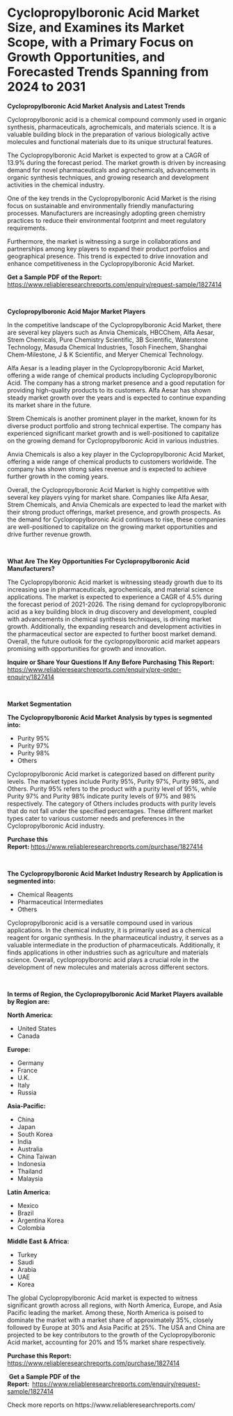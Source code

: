 <p><h1>Cyclopropylboronic Acid Market Size, and Examines its Market Scope, with a Primary Focus on Growth Opportunities, and Forecasted Trends Spanning from 2024 to 2031</h1></p><p><strong>Cyclopropylboronic Acid Market Analysis and Latest Trends</strong></p>
<p><p>Cyclopropylboronic acid is a chemical compound commonly used in organic synthesis, pharmaceuticals, agrochemicals, and materials science. It is a valuable building block in the preparation of various biologically active molecules and functional materials due to its unique structural features.</p><p>The Cyclopropylboronic Acid Market is expected to grow at a CAGR of 13.9% during the forecast period. The market growth is driven by increasing demand for novel pharmaceuticals and agrochemicals, advancements in organic synthesis techniques, and growing research and development activities in the chemical industry.</p><p>One of the key trends in the Cyclopropylboronic Acid Market is the rising focus on sustainable and environmentally friendly manufacturing processes. Manufacturers are increasingly adopting green chemistry practices to reduce their environmental footprint and meet regulatory requirements.</p><p>Furthermore, the market is witnessing a surge in collaborations and partnerships among key players to expand their product portfolios and geographical presence. This trend is expected to drive innovation and enhance competitiveness in the Cyclopropylboronic Acid Market.</p></p>
<p><strong>Get a Sample PDF of the Report:&nbsp;</strong> <a href="https://www.reliableresearchreports.com/enquiry/request-sample/1827414">https://www.reliableresearchreports.com/enquiry/request-sample/1827414</a></p>
<p>&nbsp;</p>
<p><strong>Cyclopropylboronic Acid Major Market Players</strong></p>
<p><p>In the competitive landscape of the Cyclopropylboronic Acid Market, there are several key players such as Anvia Chemicals, HBCChem, Alfa Aesar, Strem Chemicals, Pure Chemistry Scientific, 3B Scientific, Waterstone Technology, Masuda Chemical Industries, Tosoh Finechem, Shanghai Chem-Milestone, J & K Scientific, and Meryer Chemical Technology.</p><p>Alfa Aesar is a leading player in the Cyclopropylboronic Acid Market, offering a wide range of chemical products including Cyclopropylboronic Acid. The company has a strong market presence and a good reputation for providing high-quality products to its customers. Alfa Aesar has shown steady market growth over the years and is expected to continue expanding its market share in the future.</p><p>Strem Chemicals is another prominent player in the market, known for its diverse product portfolio and strong technical expertise. The company has experienced significant market growth and is well-positioned to capitalize on the growing demand for Cyclopropylboronic Acid in various industries.</p><p>Anvia Chemicals is also a key player in the Cyclopropylboronic Acid Market, offering a wide range of chemical products to customers worldwide. The company has shown strong sales revenue and is expected to achieve further growth in the coming years.</p><p>Overall, the Cyclopropylboronic Acid Market is highly competitive with several key players vying for market share. Companies like Alfa Aesar, Strem Chemicals, and Anvia Chemicals are expected to lead the market with their strong product offerings, market presence, and growth prospects. As the demand for Cyclopropylboronic Acid continues to rise, these companies are well-positioned to capitalize on the growing market opportunities and drive further revenue growth.</p></p>
<p>&nbsp;</p>
<p><strong>What Are The Key Opportunities For Cyclopropylboronic Acid Manufacturers?</strong></p>
<p><p>The Cyclopropylboronic Acid market is witnessing steady growth due to its increasing use in pharmaceuticals, agrochemicals, and material science applications. The market is expected to experience a CAGR of 4.5% during the forecast period of 2021-2026. The rising demand for cyclopropylboronic acid as a key building block in drug discovery and development, coupled with advancements in chemical synthesis techniques, is driving market growth. Additionally, the expanding research and development activities in the pharmaceutical sector are expected to further boost market demand. Overall, the future outlook for the cyclopropylboronic acid market appears promising with opportunities for growth and innovation.</p></p>
<p><strong>Inquire or Share Your Questions If Any Before Purchasing This Report:</strong> <a href="https://www.reliableresearchreports.com/enquiry/pre-order-enquiry/1827414">https://www.reliableresearchreports.com/enquiry/pre-order-enquiry/1827414</a></p>
<p>&nbsp;</p>
<p><strong>Market Segmentation</strong></p>
<p><strong>The Cyclopropylboronic Acid Market Analysis by types is segmented into:</strong></p>
<p><ul><li>Purity 95%</li><li>Purity 97%</li><li>Purity 98%</li><li>Others</li></ul></p>
<p><p>Cyclopropylboronic Acid market is categorized based on different purity levels. The market types include Purity 95%, Purity 97%, Purity 98%, and Others. Purity 95% refers to the product with a purity level of 95%, while Purity 97% and Purity 98% indicate purity levels of 97% and 98% respectively. The category of Others includes products with purity levels that do not fall under the specified percentages. These different market types cater to various customer needs and preferences in the Cyclopropylboronic Acid industry.</p></p>
<p><strong>Purchase this Report:&nbsp;</strong><a href="https://www.reliableresearchreports.com/purchase/1827414">https://www.reliableresearchreports.com/purchase/1827414</a></p>
<p>&nbsp;</p>
<p><strong>The Cyclopropylboronic Acid Market Industry Research by Application is segmented into:</strong></p>
<p><ul><li>Chemical Reagents</li><li>Pharmaceutical Intermediates</li><li>Others</li></ul></p>
<p><p>Cyclopropylboronic acid is a versatile compound used in various applications. In the chemical industry, it is primarily used as a chemical reagent for organic synthesis. In the pharmaceutical industry, it serves as a valuable intermediate in the production of pharmaceuticals. Additionally, it finds applications in other industries such as agriculture and materials science. Overall, cyclopropylboronic acid plays a crucial role in the development of new molecules and materials across different sectors.</p></p>
<p>&nbsp;</p>
<p><strong>In terms of Region, the Cyclopropylboronic Acid Market Players available by Region are:</strong></p>
<p>
    <p> <strong> North America: </strong>
        <ul>
            <li>United States</li>
            <li>Canada</li>
        </ul>
        </p> 
    <p> <strong> Europe: </strong>
        <ul>
            <li>Germany</li>
            <li>France</li>
            <li>U.K.</li>
            <li>Italy</li>
            <li>Russia</li>
        </ul>
        </p> 
    <p> <strong> Asia-Pacific: </strong>
        <ul>
            <li>China</li>
            <li>Japan</li>
            <li>South Korea</li>
            <li>India</li>
            <li>Australia</li>
            <li>China Taiwan</li>
            <li>Indonesia</li>
            <li>Thailand</li>
            <li>Malaysia</li>
        </ul>
        </p> 
    <p> <strong> Latin America: </strong>
        <ul>
            <li>Mexico</li>
            <li>Brazil</li>
            <li>Argentina Korea</li>
            <li>Colombia</li>
        </ul>
        </p> 
    <p> <strong> Middle East & Africa: </strong>
        <ul>
            <li>Turkey</li>
            <li>Saudi</li>
            <li>Arabia</li>
            <li>UAE</li>
            <li>Korea</li>
        </ul>
    </p>
    </p>
<p><p>The global Cyclopropylboronic Acid market is expected to witness significant growth across all regions, with North America, Europe, and Asia Pacific leading the market. Among these, North America is poised to dominate the market with a market share of approximately 35%, closely followed by Europe at 30% and Asia Pacific at 25%. The USA and China are projected to be key contributors to the growth of the Cyclopropylboronic Acid market, accounting for 20% and 15% market share respectively.</p></p>
<p><strong>Purchase this Report: </strong><a href="https://www.reliableresearchreports.com/purchase/1827414">https://www.reliableresearchreports.com/purchase/1827414</a></p>
<p>&nbsp;<strong>Get a Sample PDF of the Report:&nbsp;&nbsp;</strong><a href="https://www.reliableresearchreports.com/enquiry/request-sample/1827414">https://www.reliableresearchreports.com/enquiry/request-sample/1827414</a></p>
<p><strong></strong></p>
<p>Check more reports on https://www.reliableresearchreports.com/</p>